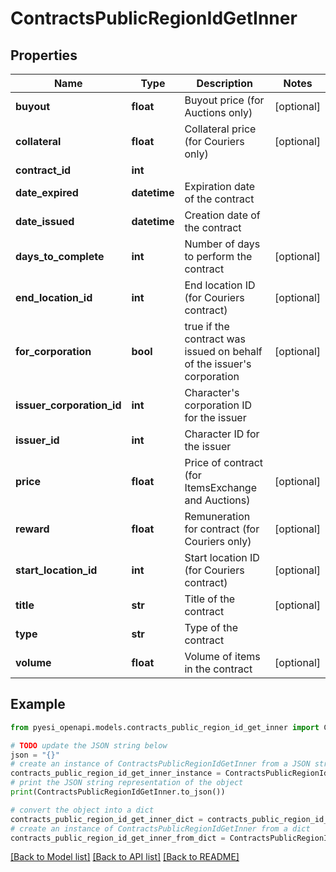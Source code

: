 # ContractsPublicRegionIdGetInner


## Properties

Name | Type | Description | Notes
------------ | ------------- | ------------- | -------------
**buyout** | **float** | Buyout price (for Auctions only) | [optional] 
**collateral** | **float** | Collateral price (for Couriers only) | [optional] 
**contract_id** | **int** |  | 
**date_expired** | **datetime** | Expiration date of the contract | 
**date_issued** | **datetime** | Сreation date of the contract | 
**days_to_complete** | **int** | Number of days to perform the contract | [optional] 
**end_location_id** | **int** | End location ID (for Couriers contract) | [optional] 
**for_corporation** | **bool** | true if the contract was issued on behalf of the issuer&#39;s corporation | [optional] 
**issuer_corporation_id** | **int** | Character&#39;s corporation ID for the issuer | 
**issuer_id** | **int** | Character ID for the issuer | 
**price** | **float** | Price of contract (for ItemsExchange and Auctions) | [optional] 
**reward** | **float** | Remuneration for contract (for Couriers only) | [optional] 
**start_location_id** | **int** | Start location ID (for Couriers contract) | [optional] 
**title** | **str** | Title of the contract | [optional] 
**type** | **str** | Type of the contract | 
**volume** | **float** | Volume of items in the contract | [optional] 

## Example

```python
from pyesi_openapi.models.contracts_public_region_id_get_inner import ContractsPublicRegionIdGetInner

# TODO update the JSON string below
json = "{}"
# create an instance of ContractsPublicRegionIdGetInner from a JSON string
contracts_public_region_id_get_inner_instance = ContractsPublicRegionIdGetInner.from_json(json)
# print the JSON string representation of the object
print(ContractsPublicRegionIdGetInner.to_json())

# convert the object into a dict
contracts_public_region_id_get_inner_dict = contracts_public_region_id_get_inner_instance.to_dict()
# create an instance of ContractsPublicRegionIdGetInner from a dict
contracts_public_region_id_get_inner_from_dict = ContractsPublicRegionIdGetInner.from_dict(contracts_public_region_id_get_inner_dict)
```
[[Back to Model list]](../README.md#documentation-for-models) [[Back to API list]](../README.md#documentation-for-api-endpoints) [[Back to README]](../README.md)


